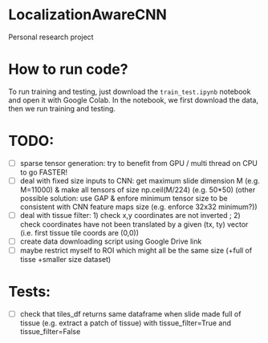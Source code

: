 # LocalizationAwareCNN
Personal research project

# How to run code?
To run training and testing, just download the `train_test.ipynb` notebook and open it with Google Colab. In the notebook, we first download the data, then we run training and testing.

# TODO:
- [ ] sparse tensor generation: try to benefit from GPU / multi thread on CPU to go FASTER!
- [ ] deal with fixed size inputs to CNN: get maximum slide dimension M (e.g. M=11000) & make all tensors of size np.ceil(M/224) (e.g. 50*50) (other possible solution: use GAP & enfore minimum tensor size to be consistent with CNN feature maps size (e.g. enforce 32x32 minimum?))
- [ ] deal with tissue filter: 1) check x,y coordinates are not inverted ; 2) check coordinates have not been translated by a given (tx, ty) vector (i.e. first tissue tile coords are (0,0))
- [ ] create data downloading script using Google Drive link
- [ ] maybe restrict myself to ROI which might all be the same size (+full of tisse +smaller size dataset)

# Tests:

- [ ] check that tiles_df returns same dataframe when slide made full of tissue (e.g. extract a patch of tissue) with tissue_filter=True and tissue_filter=False